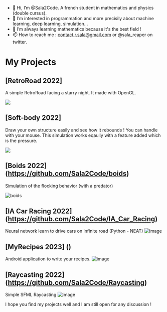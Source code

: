 - 👋 Hi, I’m @Sala2Code. A french student in mathematics and physics (double cursus).
- 👀 I’m interested in programmation and more precisily about machine learning, deep learning, simulation...
- 🌱 I’m always learning mathematics because it's the best field !
- 📫 How to reach me : contact.r.sala@gmail.com or @sala_reaper on twitter.


# My Projects


## [RetroRoad 2022]
A simple RetroRoad facing a starry night. It made with OpenGL.
<p aling="center">
  <a href="https://github.com/Sala2Code/RetroRoad"><img src="https://user-images.githubusercontent.com/109032171/212910639-a1e9294c-f4de-4c3f-80a0-2e4e31e8a189.png"></a>
</p>

## [Soft-body 2022]
Draw your own structure easily and see how it rebounds ! You can handle with your mouse. This simulation works eqaully with a feature added which is the pressure.
<p aling="center">
  <a href="https://github.com/Sala2Code/Soft-Body"><img src="https://user-images.githubusercontent.com/109032171/212907622-bc5a428e-4545-4795-9407-925641832743.png"></a>
</p>


## [Boids 2022]  (https://github.com/Sala2Code/boids)
Simulation of the flocking behavior (with a predator)

![boids](https://user-images.githubusercontent.com/109032171/212908538-d1e2b232-caa9-470f-8135-97a7a6e494e2.gif)

## [IA Car Racing 2022] (https://github.com/Sala2Code/IA_Car_Racing)
Neural network learn to drive cars on infinite road (Python - NEAT)
![image](https://user-images.githubusercontent.com/109032171/212908936-390b57b6-7b3f-406a-b27f-0329e84ac2c1.png)

## [MyRecipes 2023]  ()
Android application to write your recipes. 
![image](https://user-images.githubusercontent.com/109032171/212910888-c8bc746d-352f-43ec-afdf-22ad6c445b85.png)

## [Raycasting 2022]  (https://github.com/Sala2Code/Raycasting)
Simple SFML Raycasting 
![image](https://user-images.githubusercontent.com/109032171/212910710-fbf1fb01-7ff7-41c3-8e6e-a7774333f651.png)


I hope you find my projects well and I am still open for any discussion !

<!---
Sala2Code/Sala2Code is a ✨ special ✨ repository because its `README.md` (this file) appears on your GitHub profile.
You can click the Preview link to take a look at your changes.
--->
